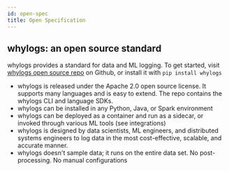 ```yaml
---
id: open-spec
title: Open Specification
---
```

## whylogs: an open source standard

whylogs provides a standard for data and ML logging. To get started, visit [whylogs open source repo](https://github.com/whylabs/whylogs) on Github, or install it with `pip install whylogs`
- whylogs is released under the Apache 2.0 open source license. It supports many languages and is easy to extend. The repo contains the whylogs CLI and language SDKs.
- whylogs can be installed in any Python, Java, or Spark environment
- whylogs can be deployed as a container and run as a sidecar, or invoked through various ML tools (see integrations) 
- whylogs is designed by data scientists, ML engineers, and distributed systems engineers to log data in the most cost-effective, scalable, and accurate manner. 
- whylogs doesn't sample data; it runs on the entire data set. No post-processing. No manual configurations
